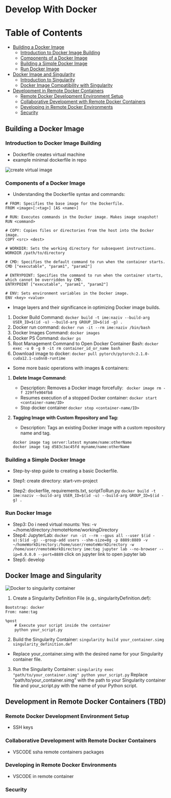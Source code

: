 # Develop With Docker
# Table of Contents
   - [Building a Docker Image](#building-a-docker-image)
     - [Introduction to Docker Image Building](#introduction-to-docker-image-building)
     - [Components of a Docker Image](#components-of-a-docker-image)
     - [Building a Simple Docker Image](#building-a-simple-docker-image)
     - [Run Docker Image](#run-docker-image)
   - [Docker Image and Singularity](#docker-image-and-singularity)
     - [Introduction to Singularity](#introduction-to-singularity)
     - [Docker Image Compatibility with Singularity](#docker-image-compatibility-with-singularity)
   - [Development in Remote Docker Containers](#development-in-remote-docker-containers)
     - [Remote Docker Development Environment Setup](#remote-docker-development-environment-setup)
     - [Collaborative Development with Remote Docker Containers](#collaborative-development-with-remote-docker-containers)
     - [Developing in Remote Docker Environments](#developing-in-remote-docker-environments)
     - [Security](#security)

## Building a Docker Image

   ### Introduction to Docker Image Building
   - Dockerfile creates virtual machine
   - example minimal dockerfile in repo
   
   ![create virtual image](https://github.com/kmihak/developWithDocker/assets/64592696/9e8d4fe0-e47a-41df-a4cf-d617c3a89a68)

   ### Components of a Docker Image
   - Understanding the Dockerfile syntax and commands:
```
# FROM: Specifies the base image for the Dockerfile.
FROM <image>[:<tag>] [AS <name>]

# RUN: Executes commands in the Docker image. Makes image snapshot!
RUN <command>

# COPY: Copies files or directories from the host into the Docker image.
COPY <src> <dest>

# WORKDIR: Sets the working directory for subsequent instructions.
WORKDIR /path/to/directory

# CMD: Specifies the default command to run when the container starts.
CMD ["executable", "param1", "param2"]

# ENTRYPOINT: Specifies the command to run when the container starts, which cannot be overridden by CMD.
ENTRYPOINT ["executable", "param1", "param2"]

# ENV: Sets environment variables in the Docker image.
ENV <key> <value>
```
   - Image layers and their significance in optimizing Docker image builds.
   
   1. Docker Build Command: `docker build -t ime:naziv --build-arg USER_ID=$(id -u) --build-arg GROUP_ID=$(id -g) .`
   2. Docker run command: `docker run -it --rm ime:naziv /bin/bash`
   3. Docker Images Command: `docker images`
   4. Docker PS Command: `docker ps`
   5. Root Management Command to Open Docker Container Bash: `docker exec -u 0 -g 0 -it rm container_id_or_name bash`
   6. Download image to docker: `docker pull pytorch/pytorch:2.1.0-cuda12.1-cudnn8-runtime`
   
   
   - Some more basic operations with images & containers:
   1. **Delete Image Command:**
      - Description: Removes a Docker image forcefully: ` docker image rm -f 229ffe904fb8`
      - Resumes execution of a stopped Docker container: `docker start <container-name/ID>`
      - Stop docker container `docker stop <container-name/ID>`
   
   2. **Tagging Image with Custom Repository and Tag:**
      - Description: Tags an existing Docker image with a custom repository name and tag.
      ```
      docker image tag server:latest myname/name:otherName
      docker image tag d583c3ac45fd myname/name:otherName
      ```

   ### Building a Simple Docker Image
   - Step-by-step guide to creating a basic Dockerfile.
   
   - Step1: create directory: start-vm-project
   - Step2: dockerfile, requirements.txt, scriptToRun.py
   `docker build -t ime:naziv --build-arg USER_ID=$(id -u) --build-arg GROUP_ID=$(id -g) .`

   ### Run Docker Image
   
   - Step3: Do i need virtual mounts: Yes: -v ~/home/directory:/remoteHome/workingDirectory
   - Step4: JupyterLab: 
   `docker run -it --rm --gpus all --user $(id -u):$(id -g) --group-add users --shm-size=8g -p 8889:8889 -v ~/homeWorkDirectory:/home/user/remoteWorkDirectory -w /home/user/remoteWorkDirectory ime:tag jupyter lab --no-browser --ip=0.0.0.0 --port=8889`
   click on jupyter link to open jupyter lab
   - Step5: develop

## Docker Image and Singularity
   ![Docker to singularity container](https://github.com/kmihak/developWithDocker/assets/64592696/069834fa-eccb-44b6-ab37-16baee93a847)
   
   
   1. Create a Singularity Definition File (e.g., singularityDefinition.def):
   ```
   Bootstrap: docker
   From: name:tag
   
   %post
       # Execute your script inside the container
       python your_script.py
   ```
   2. Build the Singularity Container: `singularity build your_container.simg singularity_definition.def`
   - Replace your_container.simg with the desired name for your Singularity container file.
   3. Run the Singularity Container: `singularity exec "path/to/your_container.simg" python your_script.py`
   Replace "path/to/your_container.simg" with the path to your Singularity container file and your_script.py with the name of your Python script.

## Development in Remote Docker Containers (TBD)

### Remote Docker Development Environment Setup
- SSH keys

### Collaborative Development with Remote Docker Containers
- VSCODE ssha remote containers packages

### Developing in Remote Docker Environments
- VSCODE in remote container

### Security
